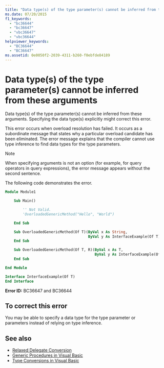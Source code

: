 ```yaml
---
title: "Data type(s) of the type parameter(s) cannot be inferred from these arguments"
ms.date: 07/20/2015
f1_keywords:
  - "bc36644"
  - "bc36647"
  - "vbc36647"
  - "vbc36644"
helpviewer_keywords:
  - "BC36644"
  - "BC36647"
ms.assetid: 0e0050f2-2039-4311-b260-f0ebfde84189
---
```

# Data type(s) of the type parameter(s) cannot be inferred from these arguments

Data type(s) of the type parameter(s) cannot be inferred from these arguments. Specifying the data type(s) explicitly might correct this error.

This error occurs when overload resolution has failed. It occurs as a subordinate message that states why a particular overload candidate has been eliminated. The error message explains that the compiler cannot use type inference to find data types for the type parameters.

> [!NOTE]
> When specifying arguments is not an option (for example, for query operators in query expressions), the error message appears without the second sentence.

The following code demonstrates the error.

```vb
Module Module1

    Sub Main()

        '' Not Valid.
        'OverloadedGenericMethod("Hello", "World")

    End Sub

    Sub OverloadedGenericMethod(Of T)(ByVal x As String,
                                      ByVal y As InterfaceExample(Of T))
    End Sub

    Sub OverloadedGenericMethod(Of T, R)(ByVal x As T,
                                         ByVal y As InterfaceExample(Of R))
    End Sub

End Module

Interface InterfaceExample(Of T)
End Interface
```

**Error ID:** BC36647 and BC36644

## To correct this error

You may be able to specify a data type for the type parameter or parameters instead of relying on type inference.

## See also

- [Relaxed Delegate Conversion](../../programming-guide/language-features/delegates/relaxed-delegate-conversion.md)
- [Generic Procedures in Visual Basic](../../programming-guide/language-features/data-types/generic-procedures.md)
- [Type Conversions in Visual Basic](../../programming-guide/language-features/data-types/type-conversions.md)
